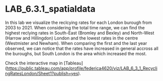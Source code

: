 # LAB_6.3.1_spatialdata
In this lab we visualize the reclcying rates for each London burough from 2003 to 2021.
When considering the total time range, we can find the highest reclying rates in South-East (Bromley and Bexley) and North-West (Harrow and Hillingdon) London and the lowest rates in the centre (Westmister and Newham). 
When comparing the first and the last year observed, we can notice that the rates have increased in general accross all the buroughs, but South London is the area which increased the most.

Check the interactive map in [Tableau] (https://public.tableau.com/app/profile/federica4620/viz/LAB_6_3_1_RecyclingRatesLondon/Sheet1?publish=yes).<br/><br/>
